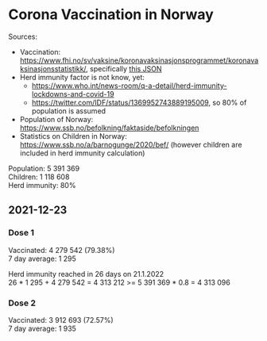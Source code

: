# Corona Vaccination in Norway

Sources:

- Vaccination: <https://www.fhi.no/sv/vaksine/koronavaksinasjonsprogrammet/koronavaksinasjonsstatistikk/>, specifically [this JSON](https://www.fhi.no/api/chartdata/api/99119)
- Herd immunity factor is not know, yet:
  - <https://www.who.int/news-room/q-a-detail/herd-immunity-lockdowns-and-covid-19>
  - <https://twitter.com/IDF/status/1369952743889195009>, so 80% of population is assumed
- Population of Norway: <https://www.ssb.no/befolkning/faktaside/befolkningen>
- Statistics on Children in Norway: https://www.ssb.no/a/barnogunge/2020/bef/ (however children are included in herd immunity calculation)

Population: 5 391 369  
Children: 1 118 608  
Herd immunity: 80%  

## 2021-12-23

### Dose 1

Vaccinated: 4 279 542 (79.38%)  
7 day average: 1 295

Herd immunity reached in 26 days on 21.1.2022  
26 * 1 295 + 4 279 542 = 4 313 212 >= 5 391 369 * 0.8 = 4 313 096

### Dose 2

Vaccinated: 3 912 693 (72.57%)  
7 day average: 1 935

